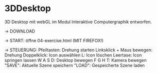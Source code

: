 # 3DDesktop

3D Desktop mit webGL im Modul Interaktive Computergraphik entworfen.

-> DOWNLOAD

-> START: öffne 04-exercise.html (MIT FIREFOX!)

-> STEUERUNG:
  Pfeiltasten:                Drehung starten
  Linksklick + Maus bewegen:  Drehung
  Doppelklick:                Icon auswählen
  L:                          Icon löschen
  Leertase:                   Icon springen lassen
  W A S D:                    Desktop bewegen
  F G H T:  	                Kamera bewegen
  "SAVE":                     Aktuelle Szene speichern
  "LOAD":   	                Gespeicherte Szene laden
  
  
  


